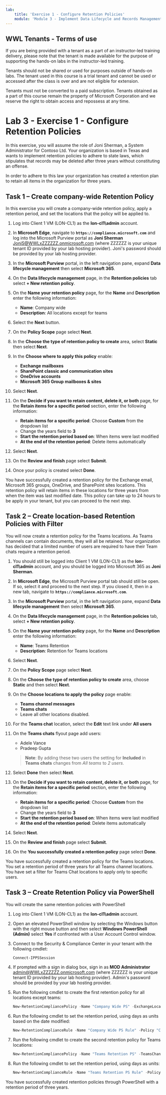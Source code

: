```yaml
---
lab:
    title: 'Exercise 1 - Configure Retention Policies'
    module: 'Module 3 - Implement Data Lifecycle and Records Management'
---
```


## WWL Tenants - Terms of use

If you are being provided with a tenant as a part of an instructor-led training delivery, please note that the tenant is made available for the purpose of supporting the hands-on labs in the instructor-led training.

Tenants should not be shared or used for purposes outside of hands-on labs. The tenant used in this course is a trial tenant and cannot be used or accessed after the class is over and are not eligible for extension.

Tenants must not be converted to a paid subscription. Tenants obtained as a part of this course remain the property of Microsoft Corporation and we reserve the right to obtain access and repossess at any time.

# Lab 3 - Exercise 1 - Configure Retention Policies

In this exercise, you will assume the role of Joni Sherman, a System Administrator for Contoso Ltd. Your organization is based in Texas and wants to implement retention policies to adhere to state laws, which stipulates that records may be deleted after three years without constituting an offense.

In order to adhere to this law your organization has created a retention plan to retain all items in the organization for three years.

## Task 1 – Create company-wide Retention Policy

In this exercise you will create a company-wide retention policy, apply a retention period, and set the locations that the policy will be applied to.

1. Log into Client 1 VM (LON-CL1) as the **lon-cl1\admin** account.

1. In **Microsoft Edge**, navigate to **`https://compliance.microsoft.com`** and log into the Microsoft Purview portal as **Joni Sherman** JoniS@WWLxZZZZZZ.onmicrosoft.com (where ZZZZZZ is your unique tenant ID provided by your lab hosting provider).  Joni's password should be provided by your lab hosting provider.

1. In the **Microsoft Purview** portal, in the left navigation pane, expand **Data lifecycle management** then select **Microsoft 365**.

1. On the **Data lifecycle management** page, in the **Retention policies** tab select **+ New retention policy**.

1. On the **Name your retention policy** page, for the **Name** and **Description** enter the following information:

    - **Name**: Company wide
    - **Description**: All locations except for teams

1. Select the **Next** button.  

1. On the **Policy Scope** page select **Next**.

1. In the **Choose the type of retention policy to create** area, select **Static** then select **Next**.

1. In the **Choose where to apply this policy** enable:

   - **Exchange mailboxes**
   - **SharePoint classic and communication sites**
   - **OneDrive accounts**
   - **Microsoft 365 Group mailboxes & sites**

1. Select **Next**.

1. On the **Decide if you want to retain content, delete it, or both** page, for the **Retain items for a specific period** section, enter the following information:

   - **Retain items for a specific period**: Choose **Custom** from the dropdown list
   - Change the years field to **3**
   - **Start the retention period based on**: When items were last modified
   - **At the end of the retention period**: Delete items automatically

1. Select **Next**.

1. On the **Review and finish** page select **Submit**.

1. Once your policy is created select **Done**.

You have successfully created a retention policy for the Exchange email, Microsoft 365 groups, OneDrive, and SharePoint sites locations. This retention policy will retain items in these locations for three years from when the item was last modified date. This policy can take up to 24 hours to be apply in your tenant, but you can proceed to the next step.

## Task 2 – Create location-based Retention Policies with Filter

You will now create a retention policy for the Teams locations. As Teams channels can contain documents, they will all be retained. Your organization has decided that a limited number of users are required to have their Team chats require a retention period.

1. You should still be logged into Client 1 VM (LON-CL1) as the **lon-cl1\admin** account, and you should be logged into Microsoft 365 as **Joni Sherman**.

1. In **Microsoft Edge**, the Microsoft Purview portal tab should still be open. If so, select it and proceed to the next step. If you closed it, then in a new tab, navigate to **`https://compliance.microsoft.com`**.

1. In the **Microsoft Purview** portal, in the left navigation pane, expand **Data lifecycle management** then select **Microsoft 365**.

1. On the **Data lifecycle management** page, in the **Retention policies** tab, select **+ New retention policy**.

1. On the **Name your retention policy** page, for the **Name** and **Description** enter the following information:

   - **Name**: Teams Retention
   - **Description**: Retention for Teams locations

1. Select **Next**.

1. On the **Policy Scope** page select **Next**.

1. On the **Choose the type of retention policy to create** area, choose **Static** and then select **Next**.

1. On the **Choose locations to apply the policy** page enable:

   - **Teams channel messages**
   - **Teams chats**
   - Leave all other locations disabled.

1. For the **Teams chat** location, select the **Edit** text link under **All users**

1. On the **Teams chats** flyout page add users:

    - Adele Vance
    - Pradeep Gupta

    >**Note**: By adding these two users the setting for **Included** in **Teams chats** changes from *All teams* to *2 users*.

1. Select **Done** then select **Next**.

1. On the **Decide if you want to retain content, delete it, or both** page, for the **Retain items for a specific period** section, enter the following information:

   - **Retain items for a specific period**: Choose **Custom** from the dropdown list
   - Change the years field to **3**
   - **Start the retention period based on**: When items were last modified
   - **At the end of the retention period**: Delete items automatically

1. Select **Next**.

1. On the **Review and finish** page select **Submit**.

1. On the **You successfully created a retention policy** page select **Done**.

You have successfully created a retention policy for the Teams locations. You set a retention period of three years for all Teams channel locations. You have set a filter for Teams Chat locations to apply only to specific users.

## Task 3 – Create Retention Policy via PowerShell

You will create the same retention policies with PowerShell

1. Log into Client 1 VM (LON-CL1) as the **lon-cl1\admin** account.

1. Open an elevated PowerShell window by selecting the Windows button with the right mouse button and then select **Windows PowerShell (Admin)** select **Yes** if confronted with a User Account Control window.

1. Connect to the Security & Compliance Center in your tenant with the following cmdlet:

    ```powershell
    Connect-IPPSSession
    ```

1. If prompted with a sign in dialog box, sign in as **MOD Administrator** admin@WWLxZZZZZZ.onmicrosoft.com (where ZZZZZZ is your unique tenant ID provided by your lab hosting provider).  Admin's password should be provided by your lab hosting provider.

1. Run the following cmdlet to create the first retention policy for all locations except teams:

    ```powershell
    New-RetentionCompliancePolicy -Name "Company Wide PS" -ExchangeLocation All -ModernGroupLocation All -SharePointLocation All -OneDriveLocation All
    ```

1. Run the following cmdlet to set the retention period, using days as units based on the date modified:

    ```powershell
    New-RetentionComplianceRule -Name "Company Wide PS Rule" -Policy "Company Wide PS" -RetentionDuration 1095 -ExpirationDateOption ModificationAgeInDays -RetentionComplianceAction Keep
    ```

1. Run the following cmdlet to create the second retention policy for Teams locations:

    ```powershell
    New-RetentionCompliancePolicy -Name "Teams Retention PS" -TeamsChannelLocation All -TeamsChatLocation "Adele Vance", "Pradeep Gupta"
    ```

1. Run the following cmdlet to set the retention period, using days as units:

    ```powershell
    New-RetentionComplianceRule -Name "Teams Retention PS Rule" -Policy "Teams Retention PS" -RetentionDuration 1095 -RetentionComplianceAction Keep
    ```

You have successfully created retention policies through PowerShell with a retention period of three years.

<!-- ## Task 4 – Create Retention Policy with adaptive scope

In this exercise you will create a retention policy for the finance and legal department. The purpose of the policy is to comply with the law, retaining all legal related documents for 5 years. First you will create an adaptive scope including the legal and the retail department, then you will create a retention policy using this scope.

1. You should still be logged into Client 1 VM (LON-CL1) as the **lon-cl1\admin** account, and you should be logged into Microsoft 365 as **Joni Sherman**.

1. In **Microsoft Edge**, the Microsoft Purview portal tab should still be open. If so, select it and proceed to the next step. If you closed it, then in a new tab, navigate to **`https://compliance.microsoft.com`**.

1. In the **Microsoft Purview** portal on the left navigation pane expand **Roles & scopes** then select **Adaptive scopes**.

1. On the **Adaptive scopes** page select **+ Create scope**.

1. On the **Name your adaptive policy scope** page input:

    - **Name**: Legal Documents Retention
    - **Description**: Retention for legal related documents

1. Select **Next**.

1. On the **Assign admin unit** page select **Next**.

1. On the **What type of scope do you want to create?** page select **Users** then select **Next**.

1. On the **Create the query to define users** page, under **User attributes** select the drop-down menu for **Attribute** then select **Department**.

1. Directly next to the attribute field select **is equal to** as the operator.

1. Input **Legal** in the **Value** field.

1. To add a second attribute, select **+ Add attribute** on the **Create the query to define users** page.

1. For the **Query operator**, **Attribute**, **Operator**, and **Value** input:

   - **Query operator**: Or
   - **Attribute**: Department
   - **Operator**: is equal to
   - **Value**: Retail

1. Ensure the checkboxes are selected next to each attribute then select **Next**.

1. On the **Review and finish** page select **Submit**.

1. On the **Your scope was created page** select **Done**.

1. In the **Microsoft Purview** portal, in the left navigation pane, expand **Data lifecycle management** then select **Microsoft 365**.

1. On the **Data lifecycle management** page select the **Retention policies** tab then select **+ New retention policy**.

1. On the **Name your retention policy** page input:

    - **Name**: Legal Data Retention
    - **Description**: Retention of all documents within the legal and retail departments.

1. Select **Next**.

1. On the **Policy Scope** page select **Next**.

1. On the **Choose the type of retention policy to create** page select **Adaptive** then select **Next**.

1. On the **Choose adaptive policy scopes and locations** page select **+ Add scopes**.

1. In the right flyout **Choose adaptive policy scopes** page select the checkbox for **Legal Documents Retention** then select the **Add** button.

1. Back on the **Choose locations to apply the policy** enable:

    - **Exchange mailboxes**
    - **OneDrive accounts**
    - Leave all other locations disabled.

1. Select **Next**.

1. On the **Decide if you want to retain content, delete it, or both** page, for the **Retain items for a specific period** section input:

    - **Retain items for a specific period**: 5 years
    - **Start the retention period based on**: When items were created
    - **At the end of the retention period**: Do nothing

1. Select **Next**.

1. On the **Review and finish** page select **Submit**.

1. Once your policy is created, select the **Done** button.

1. On the **You successfully created a retention policy** page select **Done**.

You have successfully applied an adaptive scope to a retention policy.

## Task 5 – Test adaptive scope policy

In this exercise you will verify the users affected by the adaptive scope and test the new adaptive retention policy.

>**Note**: When you create and submit a retention policy, it can take up to seven days for the retention policy to be applied.

1. To review the details of the adaptive scope retention policy, logged into  **lon-cl1\admin**, open a PowerShell window by selecting the Windows button with the right mouse button and then select Windows PowerShell.

1. Connect to the Security & Compliance Center in your tenant with the following cmdlet:

    ```powershell
    Connect-IPPSSession
    ```

1. If prompted with a sign in dialog box, sign in with Joni Sherman's account,  JoniS@WWLxZZZZZZ.onmicrosoft.com (where ZZZZZZ is your unique tenant ID provided by your lab hosting provider). Admin's password should be provided by your lab hosting provider.

1. Run the following cmdlet to view all details of the adaptive scope policy:

    ```powershell
    Get-RetentionCompliancePolicy -Identity "Legal Data Retention"     -DistributionDetail | Format-List
    ```

1. Review the details. Certain parameters should have following statuses:

    - **Enabled**: True
    - **Mode**: Enforce
    - **DistributionStatus**: Success

You have verified the success of your adaptive scope.-->
